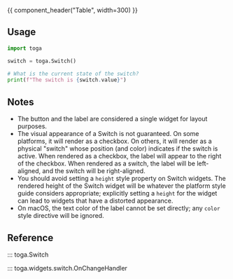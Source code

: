 {{ component_header("Table", width=300) }}

## Usage

```python
import toga

switch = toga.Switch()

# What is the current state of the switch?
print(f"The switch is {switch.value}")
```

## Notes

- The button and the label are considered a single widget for layout purposes.
- The visual appearance of a Switch is not guaranteed. On some platforms, it will render as a checkbox. On others, it will render as a physical "switch" whose position (and color) indicates if the switch is active. When rendered as a checkbox, the label will appear to the right of the checkbox. When rendered as a switch, the label will be left-aligned, and the switch will be right-aligned.
- You should avoid setting a `height` style property on Switch widgets. The rendered height of the Switch widget will be whatever the platform style guide considers appropriate; explicitly setting a `height` for the widget can lead to widgets that have a distorted appearance.
- On macOS, the text color of the label cannot be set directly; any `color` style directive will be ignored.

## Reference

::: toga.Switch

::: toga.widgets.switch.OnChangeHandler
